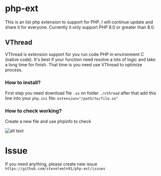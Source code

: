# php-ext
This is an list php extension to support for PHP, I will continue update and share it for everyone. Currently it only support PHP 8.0 or greater than 8.0.

## VThread 

VThread is extension support for you run code PHP in environment C (native code). It's best if your function need resolve a lots of logic and take a long time for finish. That time is you need use VThread to optimize process.

### How to install? 

First step you need download file `.so` on folder `./vthread` after that add this line into your `php.ini` file: 
    `extension="/path/to/file.so"`

### How to check working? 
Create a new file and use phpinfo to check

![alt text](https://github.com/steveleetn91/php-ext/document/phpinfo.PNG?raw=true)


# Issue 

If you need anything, please create new issue `https://github.com/steveleetn91/php-ext/issues`


